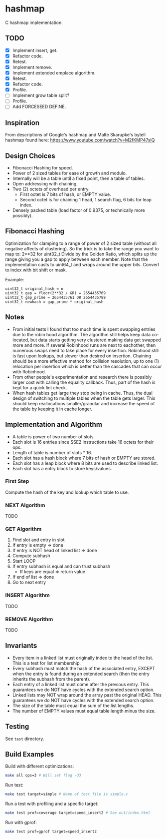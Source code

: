 
# hashmap
C hashmap implementation.

## TODO
* [X] Implement insert, get.
* [X] Refactor code.
* [X] Retest.
* [X] Implement remove.
* [X] Implement extended emplace algorithm.
* [X] Retest.
* [X] Refactor code.
* [X] Profile.
* [ ] Implement grow table split?
* [ ] Profile.
* [ ] Add FORCESEED DEFINE.

## Inspiration
From descriptions of Google's hashmap and Malte Skarupke's bytell hashmap
found here:
https://www.youtube.com/watch?v=M2fKMP47slQ

## Design Choices
* Fibonacci Hashing for speed.
* Power of 2 sized tables for ease of growth and modulo.
* Internally will be a table until a fixed point, then a table of tables.
* Open addressing with chaining.
* Two (2) octets of overhead per entry.
    * First octet is 7 bits of hash, or EMPTY value.
    * Second octet is for chaining 1 head, 1 search flag, 6 bits for leap index.
* Densely packed table (load factor of 0.9375, or technically more possibly).

## Fibonacci Hashing
Optimization for clamping to a range of power of 2 sized table (without all negative affects of clustering).
So the trick is to take the range you want to map to: 2**32 for uint32_t
Divide by the Golden Ratio, which splits up the range giving you
a gap to apply between each member.
Note that the implementation casts to uint64_t and wraps around the upper bits.
Convert to index with bit shift or mask.

Example:
```
uint32_t original_hash = n
uint32_t gap = floor(2**32 / GR) = 2654435769
uint32_t gap_prime = 2654435761 OR 2654435789
uint32_t newhash = gap_prime * original_hash
```

## Notes
* From initial tests I found that too much time is spent swapping entries due
  to the robin hood algorithm.
  The algorithm still helps keep data co-located, but data starts getting
  very clustered making data get swapped more and more.
  If several Robinhood runs are next to eachother, then numerous swaps
  need to take place for every insertion.
  Robinhood still is fast upon lookups, but slower than desired on insertion.
  Chaining should be a more effective method for collision resolution,
  up to one (1) relocation per insertion which is better than the cascades
  that can occur with Robinhood.
* From other people's experimentation and research there is possibly
  larger cost with calling the equality callback.
  Thus, part of the hash is kept for a quick lint check.
* When hash tables get large they stop being in cache.
  Thus, the dual design of switching to multiple tables when the table
  gets larger.
  This should keep reallocations smaller/granular and increase the speed of the
  table by keeping it in cache longer.

## Implementation and Algorithm
* A table is power of two number of slots.
* Each slot is 16 entries since SSE2 instructions take 16 octets for their ops.
* Length of table is number of slots * 16.
* Each slot has a hash block where 7 bits of hash or EMPTY are stored.
* Each slot has a leap block where 8 bits are used to describe linked list.
* Each slot has a entry block to store keys/values.

### First Step
Compute the hash of the key and lookup which table to use.

### NEXT Algorithm
TODO

### GET Algorithm
1. Find slot and entry in slot
1. If entry is empty => done
1. If entry is NOT head of linked list => done
1. Compute subhash
1. Start LOOP
1. If entry subhash is equal and can trust subhash
    * If keys are equal => return value
1. If end of list => done
1. Go to next entry

### INSERT Algorithm
TODO

### REMOVE Algorithm
TODO

## Invariants
* Every item in a linked list must originally index to the head of the list.
  This is a test for list membership.
* Every subhash must match the hash of the associated entry,
  EXCEPT when the entry is found during an extended search
  (then the entry inherits the subhash from the parent).
* Each entry of a linked list must come after the previous entry.
  This guarantees we do NOT have cycles with the extended search option.
* Linked lists may NOT wrap around the array past the original HEAD.
  This guarantees we do NOT have cycles with the extended search option.
* The size of the table must equal the sum of the list lengths.
* The number of EMPTY values must equal table length minus the size.

## Testing
See `test` directory.

## Build Examples
Build with different optimizations:
```bash
make all ops=3 # Will set flag -O3
```

Run test:
```bash
make test target=simple # Name of test file is simple.c
```

Run a test with profiling and a specific target:
```bash
make test prof=coverage target=speed_insert2 # See out/index.html
```

Run with gprof:
```bash
make test prof=gprof target=speed_insert2
```

